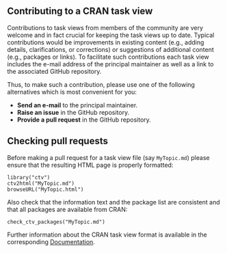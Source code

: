 ## Contributing to a CRAN task view

Contributions to task views from members of the community are very welcome and
in fact crucial for keeping the task views up to date. Typical contributions
would be improvements in existing content (e.g., adding details, clarifications,
or corrections) or suggestions of additional content (e.g., packages or links).
To facilitate such contributions each task view includes the e-mail address of
the principal maintainer as well as a link to the associated GitHub repository.

Thus, to make such a contribution, please use one of the following alternatives
which is most convenient for you:

* **Send an e-mail** to the principal maintainer.
* **Raise an issue** in the GitHub repository.
* **Provide a pull request** in the GitHub repository.


## Checking pull requests

Before making a pull request for a task view file (say `MyTopic.md`) please
ensure that the resulting HTML page is properly formatted:

```
library("ctv")
ctv2html("MyTopic.md")
browseURL("MyTopic.html")
```

Also check that the information text and the package list are consistent and
that all packages are available from CRAN:

```
check_ctv_packages("MyTopic.md")
```

Further information about the CRAN task view format is available in the
corresponding [Documentation](Documentation.md).
